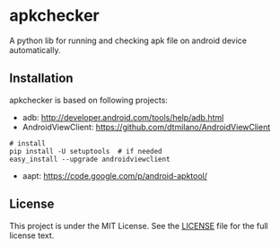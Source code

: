 # apkchecker

A python lib for running and checking apk file on android device automatically.

## Installation

apkchecker is based on following projects:

* adb: <http://developer.android.com/tools/help/adb.html>
* AndroidViewClient: <https://github.com/dtmilano/AndroidViewClient>

```
# install
pip install -U setuptools  # if needed
easy_install --upgrade androidviewclient
```
* aapt: <https://code.google.com/p/android-apktool/>

## License
This project is under the MIT License. See the [LICENSE](LICENSE) file for the full license text.